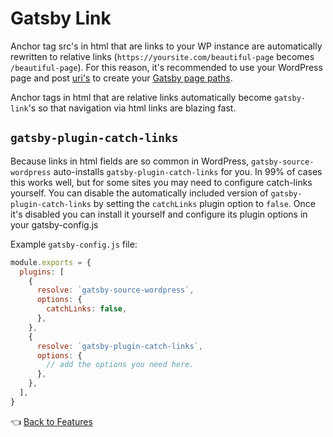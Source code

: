 # Gatsby Link

Anchor tag src's in html that are links to your WP instance are automatically rewritten to relative links (`https://yoursite.com/beautiful-page` becomes `/beautiful-page`). For this reason, it's recommended to use your WordPress page and post [uri's](https://github.com/TylerBarnes/using-gatsby-source-wordpress/blob/master/gatsby-node.js#L29) to create your [Gatsby page paths](https://github.com/TylerBarnes/using-gatsby-source-wordpress/blob/master/gatsby-node.js#L68).

Anchor tags in html that are relative links automatically become `gatsby-link`'s so that navigation via html links are blazing fast.

## `gatsby-plugin-catch-links`

Because links in html fields are so common in WordPress, `gatsby-source-wordpress` auto-installs `gatsby-plugin-catch-links` for you. In 99% of cases this works well, but for some sites you may need to configure catch-links yourself. You can disable the automatically included version of `gatsby-plugin-catch-links` by setting the `catchLinks` plugin option to `false`. Once it's disabled you can install it yourself and configure its plugin options in your gatsby-config.js

Example `gatsby-config.js` file:

```js
module.exports = {
  plugins: [
    {
      resolve: `gatsby-source-wordpress`,
      options: {
        catchLinks: false,
      },
    },
    {
      resolve: `gatsby-plugin-catch-links`,
      options: {
        // add the options you need here.
      },
    },
  ],
}
```

:point_left: [Back to Features](./index.md)
